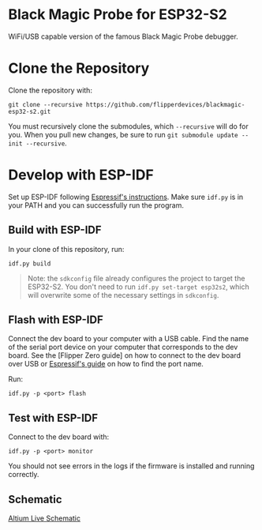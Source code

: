 # Black Magic Probe for ESP32-S2

WiFi/USB capable version of the famous Black Magic Probe debugger.

# Clone the Repository

Clone the repository with:
```shell
git clone --recursive https://github.com/flipperdevices/blackmagic-esp32-s2.git
```

You must recursively clone the submodules, which `--recursive` will do for you. When you pull new changes, be sure to run `git submodule update --init --recursive`.

# Develop with ESP-IDF

Set up ESP-IDF following [Espressif's instructions](https://docs.espressif.com/projects/esp-idf/en/latest/esp32/get-started/index.html). Make sure `idf.py` is in your PATH and you can successfully run the program.

## Build with ESP-IDF

In your clone of this repository, run:
```shell
idf.py build
```
> Note: the `sdkconfig` file already configures the project to target the ESP32-S2. You don't need to run `idf.py set-target esp32s2`, which will overwrite some of the necessary settings in `sdkconfig`.

## Flash with ESP-IDF

Connect the dev board to your computer with a USB cable. Find the name of the serial port device on your computer that corresponds to the dev board. See the [Flipper Zero guide] on how to connect to the dev board over USB or [Espressif's guide](https://docs.espressif.com/projects/esp-idf/en/latest/esp32/get-started/establish-serial-connection.html) on how to find the port name.

Run:
```shell
idf.py -p <port> flash
```

## Test with ESP-IDF

Connect to the dev board with:
```shell
idf.py -p <port> monitor
```

You should not see errors in the logs if the firmware is installed and running correctly. 

## Schematic

[Altium Live Schematic](https://kernel-viewer-cdn1.365.altium.com/72/client/index.html?feature=embed&source=8082BDF5-B466-4FD6-8586-FB3DD4B2CB66&activeView=SCH)
